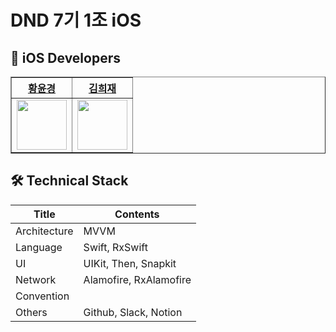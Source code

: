 # DND 7기 1조 iOS

## 📱 iOS Developers
<div align="left">
    <table border="1">
        <th><a href="https://github.com/yunkyung-Hwang">황윤경</a></th>
        <th><a href="https://github.com/iowa329">김희재</a></th>
        <tr>
            <td>
                <img src="https://github.com/yunkyung-Hwang.png" width='80' />
            </td>
            <td>
                <img src="https://github.com/iowa329.png" width='80' />
            </td>
        </tr>
    </table>
</div>

## 🛠 Technical Stack

|Title|Contents
|-----|------------------
Architecture | MVVM
Language | Swift, RxSwift
UI | UIKit, Then, Snapkit
Network | Alamofire, RxAlamofire
Convention | 
Others | Github, Slack, Notion
